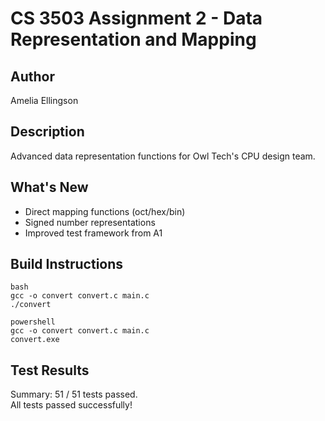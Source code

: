 # CS 3503 Assignment 2 - Data Representation and Mapping

## Author
Amelia Ellingson

## Description


Advanced data representation functions for Owl Tech's CPU design team. 

## What's New

- Direct mapping functions (oct/hex/bin)
- Signed number representations
- Improved test framework from A1


## Build Instructions

```
bash
gcc -o convert convert.c main.c 
./convert
```
```
powershell
gcc -o convert convert.c main.c
convert.exe
```

## Test Results

Summary: 51 / 51 tests passed.   
All tests passed successfully! 

